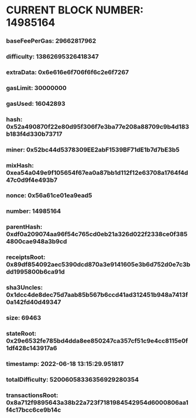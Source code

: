 # CURRENT BLOCK NUMBER: 14985164

### baseFeePerGas: 29662817962
### difficulty: 13862695326418347
### extraData: 0x6e616e6f706f6f6c2e6f7267
### gasLimit: 30000000
### gasUsed: 16042893
### hash: 0x52a490870f22e80d95f306f7e3ba77e208a88709c9b4d183b183f4d330b73717
### miner: 0x52bc44d5378309EE2abF1539BF71dE1b7d7bE3b5
### mixHash: 0xea54a049e9f105654f67ea0a87bb1d112f12e63708a1764f4d47c0d9f4e493b7
### nonce: 0x56a61ce01ea9ead5
### number: 14985164
### parentHash: 0xdf0a209074aa96f54c765cd0eb21a326d022f2338ce0f3854800cae948a3b9cd
### receiptsRoot: 0x89df854092aec5390dcd870a3e9141605e3b6d752d0e7c3bdd1995800b6ca91d
### sha3Uncles: 0x1dcc4de8dec75d7aab85b567b6ccd41ad312451b948a7413f0a142fd40d49347
### size: 69463
### stateRoot: 0x29e6532fe785bd4dda8ee850247ca357cf51c9e4cc8115e0f1df428c143917a6
### timestamp: 2022-06-18 13:15:29.951817
### totalDifficulty: 52006058336356929280354
### transactionsRoot: 0x8a712f9895643a38b22a723f7181984542954d6000806aa1f4c17bcc6ce9b14c
